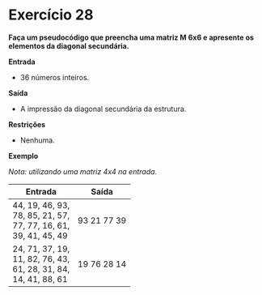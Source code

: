# Exercício 28

**Faça um pseudocódigo que preencha uma matriz M 6x6 e apresente os elementos da diagonal secundária.**

**Entrada**
- 36 números inteiros.

**Saída**
- A impressão da diagonal secundária da estrutura.

**Restrições**
- Nenhuma.

**Exemplo**

*Nota: utilizando uma matriz 4x4 na entrada.*

| Entrada                                           | Saída                              |
|---------------------------------------------------|------------------------------------|
| 44, 19, 46, 93, <br> 78, 85, 21, 57, <br> 77, 77, 16, 61, <br> 39, 41, 45, 49 | 93 21 77 39 <br> |
| 24, 71, 37, 19, <br> 11, 82, 76, 43, <br> 61, 28, 31, 84, <br> 14, 41, 88, 61 | 19 76 28 14 |
